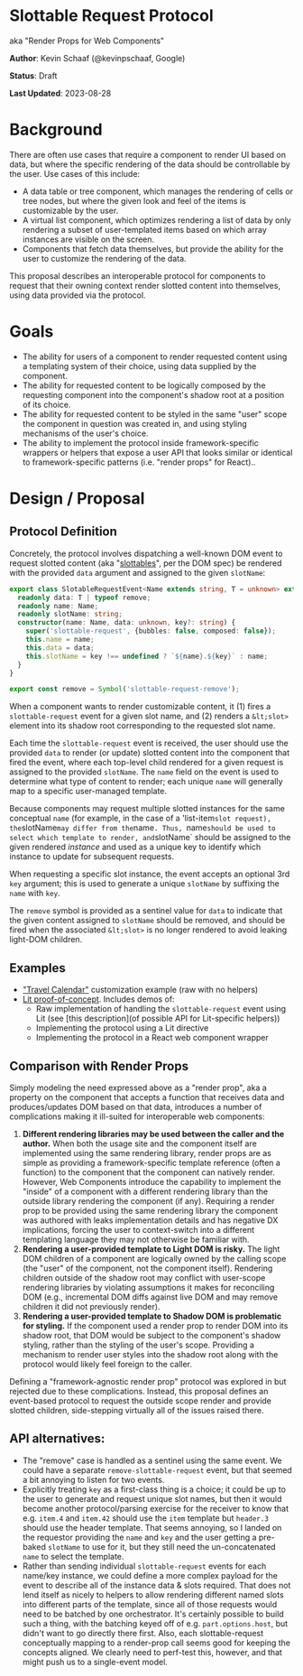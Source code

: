 # Slottable Request Protocol
aka "Render Props for Web Components"

**Author**: Kevin Schaaf (@kevinpschaaf, Google)

**Status**: Draft

**Last Updated**: 2023-08-28


# Background

There are often use cases that require a component to render UI based on data, but where the specific rendering of the data should be controllable by the user. Use cases of this include:

*   A data table or tree component, which manages the rendering of cells or tree nodes, but where the given look and feel of the items is customizable by the user.
*   A virtual list component, which optimizes rendering a list of data by only rendering a subset of user-templated items based on which array instances are visible on the screen.
*   Components that fetch data themselves, but provide the ability for the user to customize the rendering of the data.

This proposal describes an interoperable protocol for components to request that their owning context render slotted content into themselves, using data provided via the protocol.

# Goals

*   The ability for users of a component to render requested content using a templating system of their choice, using data supplied by the component.
*   The ability for requested content to be logically composed by the requesting component into the component's shadow root at a position of its choice.
*   The ability for requested content to be styled in the same "user" scope the component in question was created in, and using styling mechanisms of the user's choice.
*   The ability to implement the protocol inside framework-specific wrappers or helpers that expose a user API that looks similar or identical to framework-specific patterns (i.e. "render props" for React)..


# Design / Proposal


## Protocol Definition

Concretely, the protocol involves dispatching a well-known DOM event to request slotted content (aka "[slottables](https://dom.spec.whatwg.org/#light-tree-slotables)", per the DOM spec) be rendered with the provided `data` argument and assigned to the given `slotName`:

```ts
export class SlotableRequestEvent<Name extends string, T = unknown> extends Event {
  readonly data: T | typeof remove;
  readonly name: Name;
  readonly slotName: string;
  constructor(name: Name, data: unknown, key?: string) {
    super('slottable-request', {bubbles: false, composed: false});
    this.name = name;
    this.data = data;
    this.slotName = key !== undefined ? `${name}.${key}` : name;
  }
}

export const remove = Symbol('slottable-request-remove');
```

When a component wants to render customizable content, it (1) fires a `slottable-request` event for a given slot name, and (2) renders a `&lt;slot>` element into its shadow root corresponding to the requested slot name.

Each time the `slottable-request` event is received, the user should use the provided `data` to render (or update) slotted content into the component that fired the event, where each top-level child rendered for a given request is assigned to the provided `slotName`. The `name` field on the event is used to determine what type of content to render; each unique `name` will generally map to a specific user-managed template. 

Because components may request multiple slotted instances for the same conceptual `name` (for example, in the case of a 'list-item` slot request), the `slotName` may differ from the `name`. Thus, `name` should be used to select which template to render, and `slotName` should be assigned to the given rendered _instance_ and used as a unique key to identify which instance to update for subsequent requests.

When requesting a specific slot instance, the event accepts an optional 3rd `key` argument; this is used to generate a unique `slotName` by suffixing the `name` with `key`.

The `remove` symbol is provided as a sentinel value for `data` to indicate that the given content assigned to `slotName` should be removed, and should be fired when the associated `&lt;slot>` is no longer rendered to avoid leaking light-DOM children.


## Examples

*   ["Travel Calendar"](https://lit.dev/playground/#gist=205ee0ccc0ea4d0420608808942d2655) customization example (raw with no helpers)
*   [Lit proof-of-concept](https://lit.dev/playground/#gist=2974fec927ef67b30d82a6ff7d05740a). Includes demos of:
    *   Raw implementation of handling the `slottable-request` event using Lit (see [this description](of possible API for Lit-specific helpers))
    *   Implementing the protocol using a Lit directive
    *   Implementing the protocol in a React web component wrapper


## Comparison with Render Props

Simply modeling the need expressed above as a "render prop", aka a property on the component that accepts a function that receives data and produces/updates DOM based on that data, introduces a number of complications making it ill-suited for interoperable web components:

1. **Different rendering libraries may be used between the caller and the author.** When both the usage site and the component itself are implemented using the same rendering library, render props are as simple as providing a framework-specific template reference (often a function) to the component that the component can natively render. However, Web Components introduce the capability to implement the "inside" of a component with a different rendering library than the outside library rendering the component (if any). Requiring a render prop to be provided using the same rendering library the component was authored with leaks implementation details and has negative DX implications, forcing the user to context-switch into a different templating language they may not otherwise be familiar with.
2. **Rendering a user-provided template to Light DOM is risky.** The light DOM children of a component are logically owned by the calling scope (the "user" of the component, not the component itself). Rendering children outside of the shadow root may conflict with user-scope rendering libraries by violating assumptions it makes for reconciling DOM (e.g., incremental DOM diffs against live DOM and may remove children it did not previously render).
3. **Rendering a user-provided template to Shadow DOM is problematic for styling.** If the component used a render prop to render DOM into its shadow root, that DOM would be subject to the component's shadow styling, rather than the styling of the user's scope. Providing a mechanism to render user styles into the shadow root along with the protocol would likely feel foreign to the caller.

Defining a "framework-agnostic render prop" protocol was explored in  but rejected due to these complications. Instead, this proposal defines an event-based protocol to request the outside scope render and provide slotted children, side-stepping virtually all of the issues raised there.

## API alternatives:

*   The "remove" case is handled as a sentinel using the same event. We could have a separate `remove-slottable-request` event, but that seemed a bit annoying to listen for two events.
*   Explicitly treating `key` as a first-class thing is a choice; it could be up to the user to generate and request unique slot names, but then it would become another protocol/parsing exercise for the receiver to know that e.g. `item.4` and `item.42` should use the `item` template but `header.3` should use the header template. That seems annoying, so I landed on the requestor providing the `name` and `key` and the user getting a pre-baked `slotName` to use for it, but they still need the un-concatenated `name` to select the template.
*   Rather than sending individual `slottable-request` events for each name/key instance, we could define a more complex payload for the event to describe all of the instance data & slots required. That does not lend itself as nicely to helpers to allow rendering different named slots into different parts of the template, since all of those requests would need to be batched by one orchestrator. It's certainly possible to build such a thing, with the batching keyed off of e.g. `part.options.host`, but didn't want to go directly there first. Also, each slottable-request conceptually mapping to a render-prop call seems good for keeping the concepts aligned. We clearly need to perf-test this, however, and that might push us to a single-event model.
